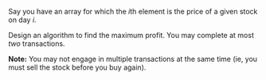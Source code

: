 Say you have an array for which the *i*th element is the price of a given stock on day *i*.

Design an algorithm to find the maximum profit. You may complete at most *two* transactions.

**Note:**
You may not engage in multiple transactions at the same time (ie, you must sell the stock before you buy again).